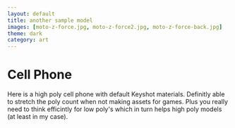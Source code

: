 ```yaml
---
layout: default
title: another sample model
images: [moto-z-force.jpg, moto-z-force2.jpg, moto-z-force-back.jpg]
theme: dark
category: art
---
```


# Cell Phone

Here is a high poly cell phone with default Keyshot materials. Definitly able to stretch the poly count when not making assets for games. Plus you really need to think efficintly for low poly's which in turn helps high poly models (at least in my case).
